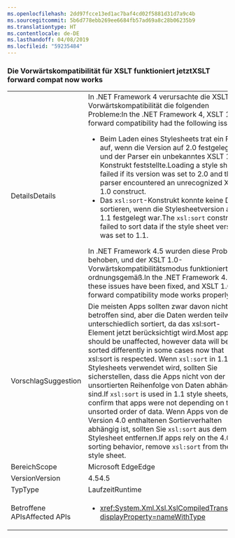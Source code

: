 ```yaml
---
ms.openlocfilehash: 2dd97fcce13ed1ac7baf4cd02f5881d31d7a9c4b
ms.sourcegitcommit: 5b6d778ebb269ee6684fb57ad69a8c28b06235b9
ms.translationtype: HT
ms.contentlocale: de-DE
ms.lasthandoff: 04/08/2019
ms.locfileid: "59235484"
---
```

### <a name="xslt-forward-compat-now-works"></a><span data-ttu-id="f4bfe-101">Die Vorwärtskompatibilität für XSLT funktioniert jetzt</span><span class="sxs-lookup"><span data-stu-id="f4bfe-101">XSLT forward compat now works</span></span>

|   |   |
|---|---|
|<span data-ttu-id="f4bfe-102">Details</span><span class="sxs-lookup"><span data-stu-id="f4bfe-102">Details</span></span>|<span data-ttu-id="f4bfe-103">In .NET Framework 4 verursachte die XSLT 1.0-Vorwärtskompatibilität die folgenden Probleme:</span><span class="sxs-lookup"><span data-stu-id="f4bfe-103">In the .NET Framework 4, XSLT 1.0 forward compatibility had the following issues:</span></span><ul><li><span data-ttu-id="f4bfe-104">Beim Laden eines Stylesheets trat ein Fehler auf, wenn die Version auf 2.0 festgelegt war und der Parser ein unbekanntes XSLT 1.0-Konstrukt feststellte.</span><span class="sxs-lookup"><span data-stu-id="f4bfe-104">Loading a style sheet failed if its version was set to 2.0 and the parser encountered an unrecognized XSLT 1.0 construct.</span></span></li><li><span data-ttu-id="f4bfe-105">Das <code>xsl:sort</code>-Konstrukt konnte keine Daten sortieren, wenn die Stylesheetversion auf 1.1 festgelegt war.</span><span class="sxs-lookup"><span data-stu-id="f4bfe-105">The <code>xsl:sort</code> construct failed to sort data if the style sheet version was set to 1.1.</span></span></li></ul><span data-ttu-id="f4bfe-106">In .NET Framework 4.5 wurden diese Probleme behoben, und der XSLT 1.0-Vorwärtskompatibilitätsmodus funktioniert ordnungsgemäß.</span><span class="sxs-lookup"><span data-stu-id="f4bfe-106">In the .NET Framework 4.5, these issues have been fixed, and XSLT 1.0 forward compatibility mode works properly.</span></span>|
|<span data-ttu-id="f4bfe-107">Vorschlag</span><span class="sxs-lookup"><span data-stu-id="f4bfe-107">Suggestion</span></span>|<span data-ttu-id="f4bfe-108">Die meisten Apps sollten zwar davon nicht betroffen sind, aber die Daten werden teilweise unterschiedlich sortiert, da das xsl:sort-Element jetzt berücksichtigt wird.</span><span class="sxs-lookup"><span data-stu-id="f4bfe-108">Most apps should be unaffected, however data will be sorted differently in some cases now that xsl:sort is respected.</span></span> <span data-ttu-id="f4bfe-109">Wenn <code>xsl:sort</code> in 1.1-Stylesheets verwendet wird, sollten Sie sicherstellen, dass die Apps nicht von der unsortierten Reihenfolge von Daten abhängig sind.</span><span class="sxs-lookup"><span data-stu-id="f4bfe-109">If <code>xsl:sort</code> is used in 1.1 style sheets, confirm that apps were not depending on the unsorted order of data.</span></span> <span data-ttu-id="f4bfe-110">Wenn Apps von dem in Version 4.0 enthaltenen Sortierverhalten abhängig ist, sollten Sie <code>xsl:sort</code> aus dem Stylesheet entfernen.</span><span class="sxs-lookup"><span data-stu-id="f4bfe-110">If apps rely on the 4.0 sorting behavior, remove <code>xsl:sort</code> from the style sheet.</span></span>|
|<span data-ttu-id="f4bfe-111">Bereich</span><span class="sxs-lookup"><span data-stu-id="f4bfe-111">Scope</span></span>|<span data-ttu-id="f4bfe-112">Microsoft Edge</span><span class="sxs-lookup"><span data-stu-id="f4bfe-112">Edge</span></span>|
|<span data-ttu-id="f4bfe-113">Version</span><span class="sxs-lookup"><span data-stu-id="f4bfe-113">Version</span></span>|<span data-ttu-id="f4bfe-114">4.5</span><span class="sxs-lookup"><span data-stu-id="f4bfe-114">4.5</span></span>|
|<span data-ttu-id="f4bfe-115">Typ</span><span class="sxs-lookup"><span data-stu-id="f4bfe-115">Type</span></span>|<span data-ttu-id="f4bfe-116">Laufzeit</span><span class="sxs-lookup"><span data-stu-id="f4bfe-116">Runtime</span></span>|
|<span data-ttu-id="f4bfe-117">Betroffene APIs</span><span class="sxs-lookup"><span data-stu-id="f4bfe-117">Affected APIs</span></span>|<ul><li><xref:System.Xml.Xsl.XslCompiledTransform?displayProperty=nameWithType></li></ul>|

